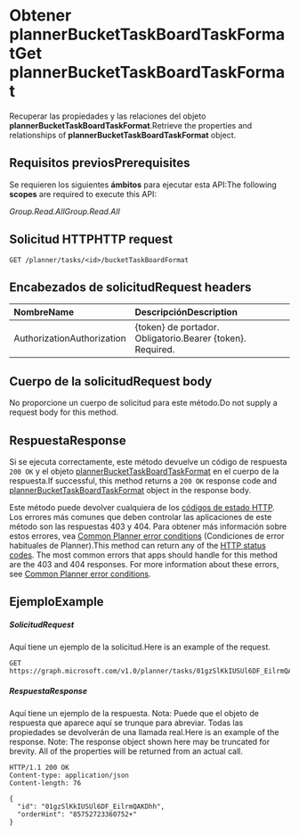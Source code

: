 # <a name="get-plannerbuckettaskboardtaskformat"></a><span data-ttu-id="792c6-101">Obtener plannerBucketTaskBoardTaskFormat</span><span class="sxs-lookup"><span data-stu-id="792c6-101">Get plannerBucketTaskBoardTaskFormat</span></span>

<span data-ttu-id="792c6-102">Recuperar las propiedades y las relaciones del objeto **plannerBucketTaskBoardTaskFormat**.</span><span class="sxs-lookup"><span data-stu-id="792c6-102">Retrieve the properties and relationships of **plannerBucketTaskBoardTaskFormat** object.</span></span>
## <a name="prerequisites"></a><span data-ttu-id="792c6-103">Requisitos previos</span><span class="sxs-lookup"><span data-stu-id="792c6-103">Prerequisites</span></span>
<span data-ttu-id="792c6-104">Se requieren los siguientes **ámbitos** para ejecutar esta API:</span><span class="sxs-lookup"><span data-stu-id="792c6-104">The following **scopes** are required to execute this API:</span></span> 

<span data-ttu-id="792c6-105">*Group.Read.All*</span><span class="sxs-lookup"><span data-stu-id="792c6-105">*Group.Read.All*</span></span>

## <a name="http-request"></a><span data-ttu-id="792c6-106">Solicitud HTTP</span><span class="sxs-lookup"><span data-stu-id="792c6-106">HTTP request</span></span>
<!-- { "blockType": "ignored" } -->
```http
GET /planner/tasks/<id>/bucketTaskBoardFormat
```

## <a name="request-headers"></a><span data-ttu-id="792c6-107">Encabezados de solicitud</span><span class="sxs-lookup"><span data-stu-id="792c6-107">Request headers</span></span>
| <span data-ttu-id="792c6-108">Nombre</span><span class="sxs-lookup"><span data-stu-id="792c6-108">Name</span></span>      |<span data-ttu-id="792c6-109">Descripción</span><span class="sxs-lookup"><span data-stu-id="792c6-109">Description</span></span>|
|:----------|:----------|
| <span data-ttu-id="792c6-110">Authorization</span><span class="sxs-lookup"><span data-stu-id="792c6-110">Authorization</span></span>  | <span data-ttu-id="792c6-p101">{token} de portador. Obligatorio.</span><span class="sxs-lookup"><span data-stu-id="792c6-p101">Bearer {token}. Required.</span></span> |

## <a name="request-body"></a><span data-ttu-id="792c6-113">Cuerpo de la solicitud</span><span class="sxs-lookup"><span data-stu-id="792c6-113">Request body</span></span>
<span data-ttu-id="792c6-114">No proporcione un cuerpo de solicitud para este método.</span><span class="sxs-lookup"><span data-stu-id="792c6-114">Do not supply a request body for this method.</span></span>

## <a name="response"></a><span data-ttu-id="792c6-115">Respuesta</span><span class="sxs-lookup"><span data-stu-id="792c6-115">Response</span></span>

<span data-ttu-id="792c6-116">Si se ejecuta correctamente, este método devuelve un código de respuesta `200 OK` y el objeto [plannerBucketTaskBoardTaskFormat](../resources/plannerbuckettaskboardtaskformat.md) en el cuerpo de la respuesta.</span><span class="sxs-lookup"><span data-stu-id="792c6-116">If successful, this method returns a `200 OK` response code and [plannerBucketTaskBoardTaskFormat](../resources/plannerbuckettaskboardtaskformat.md) object in the response body.</span></span>

<span data-ttu-id="792c6-p102">Este método puede devolver cualquiera de los [códigos de estado HTTP](../../../concepts/errors.md). Los errores más comunes que deben controlar las aplicaciones de este método son las respuestas 403 y 404. Para obtener más información sobre estos errores, vea [Common Planner error conditions](../resources/planner_overview.md#common-planner-error-conditions) (Condiciones de error habituales de Planner).</span><span class="sxs-lookup"><span data-stu-id="792c6-p102">This method can return any of the [HTTP status codes](../../../concepts/errors.md). The most common errors that apps should handle for this method are the 403 and 404 responses. For more information about these errors, see [Common Planner error conditions](../resources/planner_overview.md#common-planner-error-conditions).</span></span>

## <a name="example"></a><span data-ttu-id="792c6-120">Ejemplo</span><span class="sxs-lookup"><span data-stu-id="792c6-120">Example</span></span>
##### <a name="request"></a><span data-ttu-id="792c6-121">Solicitud</span><span class="sxs-lookup"><span data-stu-id="792c6-121">Request</span></span>
<span data-ttu-id="792c6-122">Aquí tiene un ejemplo de la solicitud.</span><span class="sxs-lookup"><span data-stu-id="792c6-122">Here is an example of the request.</span></span>
<!-- {
  "blockType": "request",
  "name": "get_plannerbuckettaskboardtaskformat"
}-->
```http
GET https://graph.microsoft.com/v1.0/planner/tasks/01gzSlKkIUSUl6DF_EilrmQAKDhh/bucketTaskBoardFormat
```
##### <a name="response"></a><span data-ttu-id="792c6-123">Respuesta</span><span class="sxs-lookup"><span data-stu-id="792c6-123">Response</span></span>
<span data-ttu-id="792c6-p103">Aquí tiene un ejemplo de la respuesta. Nota: Puede que el objeto de respuesta que aparece aquí se trunque para abreviar. Todas las propiedades se devolverán de una llamada real.</span><span class="sxs-lookup"><span data-stu-id="792c6-p103">Here is an example of the response. Note: The response object shown here may be truncated for brevity. All of the properties will be returned from an actual call.</span></span>
<!-- {
  "blockType": "response",
  "truncated": true,
  "@odata.type": "microsoft.graph.plannerBucketTaskBoardTaskFormat"
} -->
```http
HTTP/1.1 200 OK
Content-type: application/json
Content-length: 76

{
  "id": "01gzSlKkIUSUl6DF_EilrmQAKDhh",
  "orderHint": "85752723360752+"
}
```

<!-- uuid: 8fcb5dbc-d5aa-4681-8e31-b001d5168d79
2015-10-25 14:57:30 UTC -->
<!-- {
  "type": "#page.annotation",
  "description": "Get plannerBucketTaskBoardTaskFormat",
  "keywords": "",
  "section": "documentation",
  "tocPath": ""
}-->